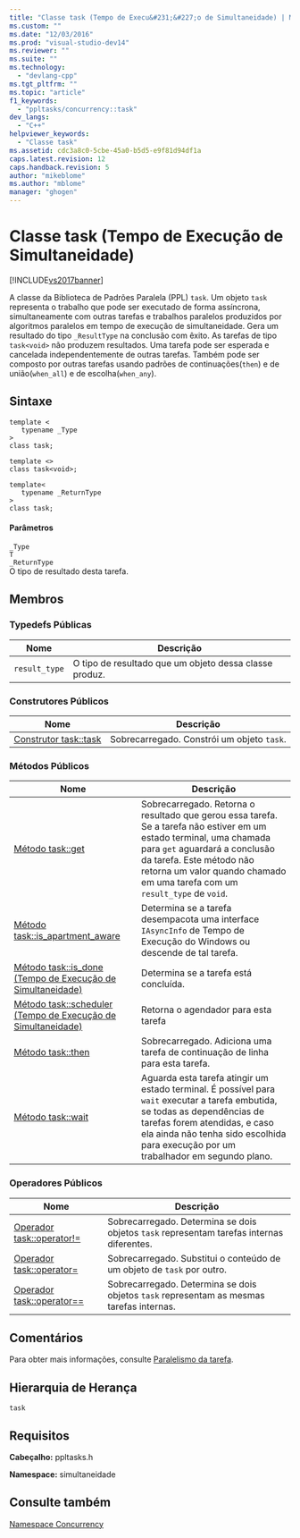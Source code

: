 ```yaml
---
title: "Classe task (Tempo de Execu&#231;&#227;o de Simultaneidade) | Microsoft Docs"
ms.custom: ""
ms.date: "12/03/2016"
ms.prod: "visual-studio-dev14"
ms.reviewer: ""
ms.suite: ""
ms.technology: 
  - "devlang-cpp"
ms.tgt_pltfrm: ""
ms.topic: "article"
f1_keywords: 
  - "ppltasks/concurrency::task"
dev_langs: 
  - "C++"
helpviewer_keywords: 
  - "Classe task"
ms.assetid: cdc3a8c0-5cbe-45a0-b5d5-e9f81d94df1a
caps.latest.revision: 12
caps.handback.revision: 5
author: "mikeblome"
ms.author: "mblome"
manager: "ghogen"
---
```

# Classe task (Tempo de Execu&#231;&#227;o de Simultaneidade)
[!INCLUDE[vs2017banner](../../../assembler/inline/includes/vs2017banner.md)]

A classe da Biblioteca de Padrões Paralela \(PPL\) `task`.  Um objeto `task` representa o trabalho que pode ser executado de forma assíncrona, simultaneamente com outras tarefas e trabalhos paralelos produzidos por algoritmos paralelos em tempo de execução de simultaneidade.  Gera um resultado do tipo `_ResultType` na conclusão com êxito.  As tarefas de tipo `task<void>` não produzem resultados.  Uma tarefa pode ser esperada e cancelada independentemente de outras tarefas.  Também pode ser composto por outras tarefas usando padrões de continuações\(`then`\) e de união\(`when_all`\) e de escolha\(`when_any`\).  
  
## Sintaxe  
  
```  
template <  
   typename _Type  
>  
class task;  
  
template <>  
class task<void>;  
  
template<  
   typename _ReturnType  
>  
class task;  
```  
  
#### Parâmetros  
 `_Type`  
 `T`  
 `_ReturnType`  
 O tipo de resultado desta tarefa.  
  
## Membros  
  
### Typedefs Públicas  
  
|Nome|Descrição|  
|----------|---------------|  
|`result_type`|O tipo de resultado que um objeto dessa classe produz.|  
  
### Construtores Públicos  
  
|Nome|Descrição|  
|----------|---------------|  
|[Construtor task::task](../Topic/task::task%20Constructor.md)|Sobrecarregado.  Constrói um objeto `task`.|  
  
### Métodos Públicos  
  
|Nome|Descrição|  
|----------|---------------|  
|[Método task::get](../Topic/task::get%20Method.md)|Sobrecarregado.  Retorna o resultado que gerou essa tarefa.  Se a tarefa não estiver em um estado terminal, uma chamada para `get` aguardará a conclusão da tarefa.  Este método não retorna um valor quando chamado em uma tarefa com um `result_type` de `void`.|  
|[Método task::is\_apartment\_aware](../Topic/task::is_apartment_aware%20Method.md)|Determina se a tarefa desempacota uma interface `IAsyncInfo` de Tempo de Execução do Windows ou descende de tal tarefa.|  
|[Método task::is\_done \(Tempo de Execução de Simultaneidade\)](../Topic/task::is_done%20Method%20\(Concurrency%20Runtime\).md)|Determina se a tarefa está concluída.|  
|[Método task::scheduler \(Tempo de Execução de Simultaneidade\)](../Topic/task::scheduler%20Method%20\(Concurrency%20Runtime\).md)|Retorna o agendador para esta tarefa|  
|[Método task::then](../Topic/task::then%20Method.md)|Sobrecarregado.  Adiciona uma tarefa de continuação de linha para esta tarefa.|  
|[Método task::wait](../Topic/task::wait%20Method.md)|Aguarda esta tarefa atingir um estado terminal.  É possível para `wait` executar a tarefa embutida, se todas as dependências de tarefas forem atendidas, e caso ela ainda não tenha sido escolhida para execução por um trabalhador em segundo plano.|  
  
### Operadores Públicos  
  
|Nome|Descrição|  
|----------|---------------|  
|[Operador task::operator\!\=](../Topic/task::operator!=%20Operator.md)|Sobrecarregado.  Determina se dois objetos `task` representam tarefas internas diferentes.|  
|[Operador task::operator\=](../Topic/task::operator=%20Operator.md)|Sobrecarregado.  Substitui o conteúdo de um objeto de `task` por outro.|  
|[Operador task::operator\=\=](../Topic/task::operator==%20Operator.md)|Sobrecarregado.  Determina se dois objetos `task` representam as mesmas tarefas internas.|  
  
## Comentários  
 Para obter mais informações, consulte [Paralelismo da tarefa](../../../parallel/concrt/task-parallelism-concurrency-runtime.md).  
  
## Hierarquia de Herança  
 `task`  
  
## Requisitos  
 **Cabeçalho:** ppltasks.h  
  
 **Namespace:** simultaneidade  
  
## Consulte também  
 [Namespace Concurrency](../../../parallel/concrt/reference/concurrency-namespace.md)
